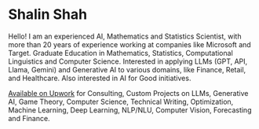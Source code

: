 # Shalin Shah

Hello! I am an experienced AI, Mathematics and Statistics Scientist, with more than 20 years of experience working at companies like Microsoft and Target. Graduate Education in Mathematics, Statistics, Computational Linguistics and Computer Science. Interested in applying LLMs (GPT, API, Llama, Gemini) and Generative AI to various domains, like Finance, Retail, and Healthcare. Also interested in AI for Good initiatives.

[Available on Upwork](https://www.upwork.com/freelancers/~01fb949a480cd7fa53) for Consulting, Custom Projects on LLMs, Generative AI, Game Theory, Computer Science, Technical Writing, Optimization, Machine Learning, Deep Learning, NLP/NLU, Computer Vision, Forecasting and Finance.
